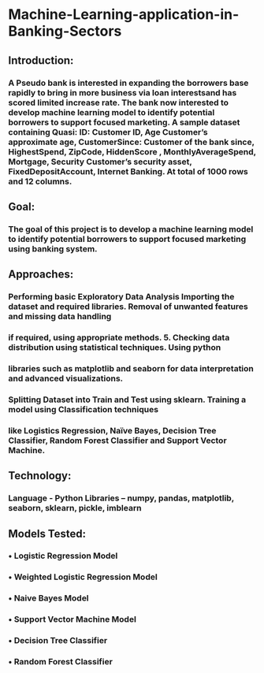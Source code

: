 #  Machine-Learning-application-in-Banking-Sectors 

## Introduction:

### A Pseudo bank is interested in expanding the borrowers base rapidly to bring in more business via loan interestsand has scored limited increase rate. The bank now interested to develop machine learning model to identify potential borrowers to support focused marketing. A sample dataset containing Quasi: ID: Customer ID, Age Customer’s approximate age, CustomerSince: Customer of the bank since, HighestSpend, ZipCode,  HiddenScore , MonthlyAverageSpend, Mortgage, Security Customer’s security asset, FixedDepositAccount, Internet Banking. At total of 1000 rows and 12 columns.

## Goal:

### The goal of this project is to develop a machine learning model to identify potential borrowers to support focused marketing using banking system.
                            
## Approaches: 

### Performing basic Exploratory Data Analysis Importing the dataset and required libraries. Removal of unwanted features and missing data handling
### if required, using appropriate methods. 5. Checking data distribution using statistical techniques.  Using python
### libraries such as matplotlib and seaborn for data interpretation and advanced visualizations. 
### Splitting Dataset into Train and Test using sklearn.  Training a model using Classification techniques
### like Logistics Regression, Naïve Bayes, Decision Tree Classifier, Random Forest Classifier and Support Vector Machine. 
      
## Technology: 
### Language - Python Libraries – numpy, pandas, matplotlib, seaborn, sklearn, pickle, imblearn 
      
## Models Tested:  

###  •	Logistic Regression Model 
###  •	Weighted Logistic Regression Model 
###  •	Naive Bayes Model 
###  •	Support Vector Machine Model
###  •	Decision Tree Classifier
###  •	Random Forest Classifier  
